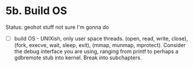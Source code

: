 # 5b. Build OS

Status: geohot stuff not sure I'm gonna do

- [ ]  build OS - UNIXish, only user space threads. (open, read, write, close), (fork, execve, wait, sleep, exit), (mmap, munmap, mprotect). Consider the debug interface you are using, ranging from printf to perhaps a gdbremote stub into kernel. Break into subchapters.